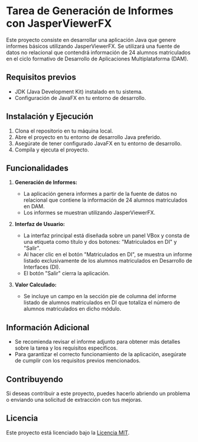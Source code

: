 # Tarea de Generación de Informes con JasperViewerFX

Este proyecto consiste en desarrollar una aplicación Java que genere informes básicos utilizando JasperViewerFX. Se utilizará una fuente de datos no relacional que contendrá información de 24 alumnos matriculados en el ciclo formativo de Desarrollo de Aplicaciones Multiplataforma (DAM).

## Requisitos previos

- JDK (Java Development Kit) instalado en tu sistema.
- Configuración de JavaFX en tu entorno de desarrollo.

## Instalación y Ejecución

1. Clona el repositorio en tu máquina local.
2. Abre el proyecto en tu entorno de desarrollo Java preferido.
3. Asegúrate de tener configurado JavaFX en tu entorno de desarrollo.
4. Compila y ejecuta el proyecto.

## Funcionalidades

1. **Generación de Informes:**
   - La aplicación genera informes a partir de la fuente de datos no relacional que contiene la información de 24 alumnos matriculados en DAM.
   - Los informes se muestran utilizando JasperViewerFX.

2. **Interfaz de Usuario:**
   - La interfaz principal está diseñada sobre un panel VBox y consta de una etiqueta como título y dos botones: "Matriculados en DI" y "Salir".
   - Al hacer clic en el botón "Matriculados en DI", se muestra un informe listado exclusivamente de los alumnos matriculados en Desarrollo de Interfaces (DI).
   - El botón "Salir" cierra la aplicación.

3. **Valor Calculado:**
   - Se incluye un campo en la sección pie de columna del informe listado de alumnos matriculados en DI que totaliza el número de alumnos matriculados en dicho módulo.

## Información Adicional

- Se recomienda revisar el informe adjunto para obtener más detalles sobre la tarea y los requisitos específicos.
- Para garantizar el correcto funcionamiento de la aplicación, asegúrate de cumplir con los requisitos previos mencionados.

## Contribuyendo

Si deseas contribuir a este proyecto, puedes hacerlo abriendo un problema o enviando una solicitud de extracción con tus mejoras.

## Licencia

Este proyecto está licenciado bajo la [Licencia MIT](https://opensource.org/licenses/MIT).
